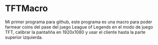 # TFTMacro
Mi primer programa para github, este programa es una macro para poder farmear coins del pase del juego League of Legends en el modo de juego TFT, calibrar la pantañña en 1920x1080 y usar el cliente hasta la parte superior izquierda.
